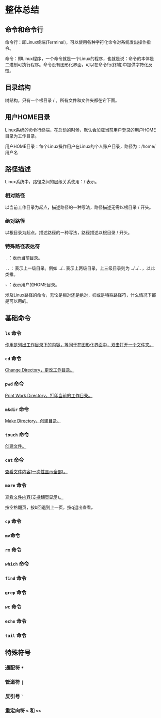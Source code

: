 # 整体总结

## 命令和命令行

命令行：即Linux终端(Terminal)，可以使用各种字符化命令对系统发出操作指令。

命令：即Linux程序，一个命令就是一个Linux的程序，也就是说：命令的本体是二进制可执行程序。命令没有图形化界面，可以在命令行(终端)中提供字符化反馈。

## 目录结构

树结构，只有一个根目录 / ，所有文件和文件夹都在它下面。

## 用户HOME目录

Linux系统的命令行终端，在启动的时候，默认会加载当前用户登录的用户HOME目录为工作目录。

用户HOME目录：每个Linux操作用户在Linux的个人账户目录，路径为：/home/用户名

## 路径描述

Linux系统中，路径之间的层级关系使用：/ 表示。

### 相对路径

以当前工作目录为起点，描述路径的一种写法，路径描述无需以根目录 / 开头。

### 绝对路径

以根目录为起点，描述路径的一种写法，路径描述以根目录 / 开头。

### 特殊路径表达符

`.` ：表示当前目录。

`..` ：表示上一级目录。例如 ../.. 表示上两级目录，上三级目录则为 ../../.. ，以此类推。

`~` ：表示用户的HOME目录。

涉及Linux路径的命令，无论是相对还是绝对，抑或是特殊路径符，什么情况下都是可以用的。

## 基础命令

### `ls` 命令

[作用是列出工作目录下的内容，等同于在图形化界面中，双击打开一个文件夹。](ls命令.md)

### `cd` 命令

[Change Directory，更改工作目录。](目录切换相关命令(cd与pwd).md)

### `pwd` 命令

[Print Work Directory，打印当前的工作目录。](目录切换相关命令(cd与pwd).md)

### `mkdir` 命令

[Make Directory，创建目录。](创建目录命令(mkdir).md)

### `touch` 命令

[创建文件。](文件操作相关命令1(touch、cat、more).md)

### `cat` 命令

[查看文件内容(一次性显示全部)。](文件操作相关命令1(touch、cat、more).md)

### `more` 命令

[查看文件内容(支持翻页显示)。](文件操作相关命令1(touch、cat、more).mdl)

按空格翻页，按b回退到上一页，按q退出查看。

### `cp` 命令

### `mv`命令

### `rm` 命令

### `which` 命令

### `find` 命令

### `grep` 命令

### `wc` 命令

### `echo` 命令

### `tail` 命令

## 特殊符号

### 通配符 `*`

### 管道符 `|`

### 反引号 `` ` ``

### 重定向符 `>` 和 `>>`

